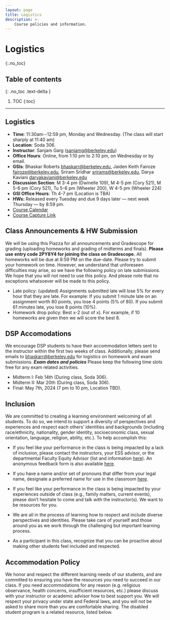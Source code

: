 ```yaml
---
layout: page
title: Logistics
description: >-
    Course policies and information.
---
```


# Logistics
{:.no_toc}

## Table of contents
{: .no_toc .text-delta }

1. TOC
{:toc}

---

## Logistics

*   **Time**: 11:30am--12:59 pm, Monday and Wednesday. (The class will start sharply at 11:40 am)
*   **Location**: Soda 306.
*   **Instructor**: Sanjam Garg ([sanjamg@berkeley.edu](mailto:sanjamg@berkeley.edu))
*   **Office Hours**: Online, from 1:10 pm to 2:10 pm, on Wednesday or by email.
*   **GSIs**: Bhaskar Roberts <bhaskarr@berkeley.edu>, Jaiden Keith Fairoze <fairoze@berkeley.edu>, Sriram Sridhar <srirams@berkeley.edu>, Darya Kaviani <daryakaviani@berkeley.edu>
*   **Discussion Section**: M 3-4 pm (Dwinelle 109), M 4-5 pm (Cory 521), M 5-6 pm (Cory 521), Tu 5-6 pm (Wheeler 200), W 4-5 pm (Wheeler 224)
*   **GSI Office Hours**: Th 4-7 pm (Location is TBA)
*   **HWs:** Released every Tuesday and due 9 days later — next week Thursday — by 8:59 pm.
*   [Course Calendar](https://calendar.google.com/calendar/embed?src=c_9651c6a31c93fc59d6bb9cbfe39725671c22cc13320176be4e239a60cf5b7be4%40group.calendar.google.com&ctz=America%2FLos_Angeles)
*   [Course Capture Link](https://www.youtube.com/playlist?list=PLnocShPlK-FvBU5thQbLdX-njjoNstExS)

## Class Announcements & HW Submission

We will be using this Piazza for all announcements and Gradescope for grading (uploading homeworks and grading of midterms and finals). **Please use** **entry code 2PY8Y4 for joining the class on Gradescope.** All homeworks will be due at 8:59 PM on the due-date. Please try to submit your homework on time. However, we understand that unforeseen difficulties may arise, so we have the following policy on late submissions. We hope that you will not need to use this policy. And please note that no exceptions whatsoever will be made to this policy.

*   Late policy: (updated) Assignments submitted late will lose 5% for every hour that they are late. For example: If you submit 1 minute late on an assignment worth 80 points, you lose 4 points (5% of 80). If you submit 61 minutes late, you lose 8 points (10%).
*   Homework drop policy: Best x-2 (out of x). For example, if 10 homeworks are given then we will score the best 8.

## DSP Accomodations

We encourage DSP students to have their accommodation letters sent to the instructor within the first two weeks of class. Additionally, please send emails to bhaskarr@berkeley.edu for logistics on homework and exam submissions. _**Exam dates and policies**_ Please keep the following time slots free for any exam related activities.

*   Midterm I: Feb 14th (During class, Soda 306).
*   Midterm II: Mar 20th (During class, Soda 306).
*   Final: May 7th, 2024 (7 pm to 10 pm, Location TBD).

## Inclusion

We are committed to creating a learning environment welcoming of all students. To do so, we intend to support a diversity of perspectives and experiences and respect each others’ identities and backgrounds (including race/ethnicity, nationality, gender identity, socioeconomic class, sexual orientation, language, religion, ability, etc.). To help accomplish this:

*   If you feel like your performance in the class is being impacted by a lack of inclusion, please contact the instructors, your ESS advisor, or the departmental Faculty Equity Advisor (list and information [here](https://diversity.berkeley.edu/faculty-equity-advisors)). An anonymous feedback form is also available [here](https://engineering.berkeley.edu/about/equity-and-inclusion/feedback/).

*   If you have a name and/or set of pronouns that differ from your legal name, designate a preferred name for use in the classroom [here](https://registrar.berkeley.edu/academic-records/your-name-records-rosters).
*   If you feel like your performance in the class is being impacted by your experiences outside of class (e.g., family matters, current events), please don’t hesitate to come and talk with the instructor(s). We want to be resources for you.

*   We are all in the process of learning how to respect and include diverse perspectives and identities. Please take care of yourself and those around you as we work through the challenging but important learning process.

*   As a participant in this class, recognize that you can be proactive about making other students feel included and respected.

## Accommodation Policy

We honor and respect the different learning needs of our students, and are committed to ensuring you have the resources you need to succeed in our class. If you need accommodations for any reason (e.g. religious observance, health concerns, insufficient resources, etc.) please discuss with your instructor or academic advisor how to best support you. We will respect your privacy under state and Federal laws, and you will not be asked to share more than you are comfortable sharing. The disabled student program is a related resource, listed below. 
